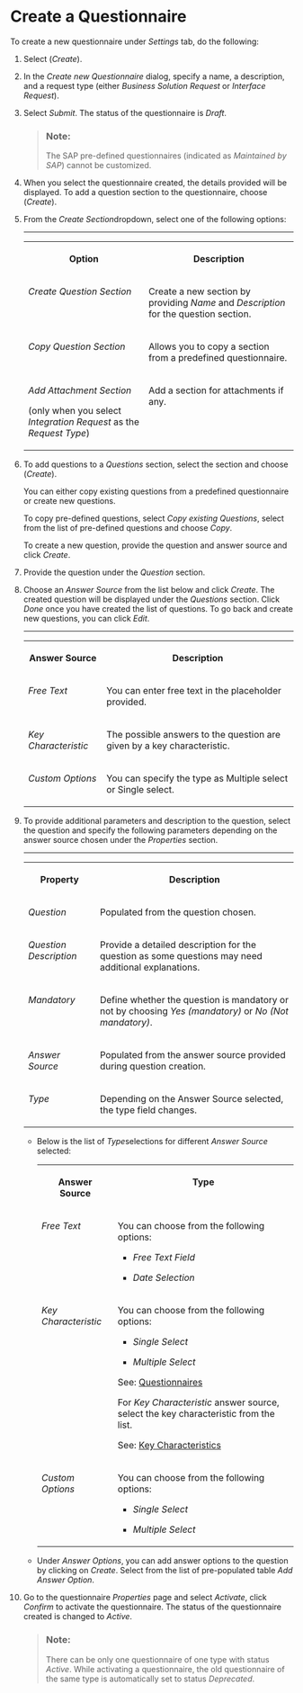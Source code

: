 <!-- loio4dc1b9cbe4af4715b53ba944f59344c3 -->

# Create a Questionnaire

To create a new questionnaire under *Settings* tab, do the following:

1.  Select \(*Create*\).

2.  In the *Create new Questionnaire* dialog, specify a name, a description, and a request type \(either *Business Solution Request* or *Interface Request*\).

3.  Select *Submit*. The status of the questionnaire is *Draft*.

    > ### Note:  
    > The SAP pre-defined questionnaires \(indicated as *Maintained by SAP*\) cannot be customized.

4.  When you select the questionnaire created, the details provided will be displayed. To add a question section to the questionnaire, choose \(*Create*\).

5.  From the *Create Section*dropdown, select one of the following options:

    ****


    <table>
    <tr>
    <th valign="top">

    Option


    
    </th>
    <th valign="top">

    Description


    
    </th>
    </tr>
    <tr>
    <td valign="top">
    
    *Create Question Section*


    
    </td>
    <td valign="top">
    
    Create a new section by providing *Name* and *Description* for the question section.


    
    </td>
    </tr>
    <tr>
    <td valign="top">
    
    *Copy Question Section*


    
    </td>
    <td valign="top">
    
    Allows you to copy a section from a predefined questionnaire.


    
    </td>
    </tr>
    <tr>
    <td valign="top">
    
    *Add Attachment Section*

    \(only when you select *Integration Request* as the *Request Type*\)


    
    </td>
    <td valign="top">
    
    Add a section for attachments if any.


    
    </td>
    </tr>
    </table>
    
6.  To add questions to a *Questions* section, select the section and choose \(*Create*\).

    You can either copy existing questions from a predefined questionnaire or create new questions.

    To copy pre-defined questions, select *Copy existing Questions*, select from the list of pre-defined questions and choose *Copy*.

    To create a new question, provide the question and answer source and click *Create*.

7.  Provide the question under the *Question* section.
8.  Choose an *Answer Source* from the list below and click *Create*. The created question will be displayed under the *Questions* section. Click *Done* once you have created the list of questions. To go back and create new questions, you can click *Edit*.

    ****


    <table>
    <tr>
    <th valign="top">

    Answer Source


    
    </th>
    <th valign="top">

    Description


    
    </th>
    </tr>
    <tr>
    <td valign="top">
    
    *Free Text*


    
    </td>
    <td valign="top">
    
    You can enter free text in the placeholder provided.


    
    </td>
    </tr>
    <tr>
    <td valign="top">
    
    *Key Characteristic*


    
    </td>
    <td valign="top">
    
    The possible answers to the question are given by a key characteristic.


    
    </td>
    </tr>
    <tr>
    <td valign="top">
    
    *Custom Options*


    
    </td>
    <td valign="top">
    
    You can specify the type as Multiple select or Single select.


    
    </td>
    </tr>
    </table>
    
9.  To provide additional parameters and description to the question, select the question and specify the following parameters depending on the answer source chosen under the *Properties* section.

    ****


    <table>
    <tr>
    <th valign="top">

    Property


    
    </th>
    <th valign="top">

    Description


    
    </th>
    </tr>
    <tr>
    <td valign="top">
    
    *Question*


    
    </td>
    <td valign="top">
    
    Populated from the question chosen.


    
    </td>
    </tr>
    <tr>
    <td valign="top">
    
    *Question Description*


    
    </td>
    <td valign="top">
    
    Provide a detailed description for the question as some questions may need additional explanations.


    
    </td>
    </tr>
    <tr>
    <td valign="top">
    
    *Mandatory*


    
    </td>
    <td valign="top">
    
    Define whether the question is mandatory or not by choosing *Yes \(mandatory\)* or *No \(Not mandatory\)*.


    
    </td>
    </tr>
    <tr>
    <td valign="top">
    
    *Answer Source*


    
    </td>
    <td valign="top">
    
    Populated from the answer source provided during question creation.


    
    </td>
    </tr>
    <tr>
    <td valign="top">
    
    *Type*


    
    </td>
    <td valign="top">
    
    Depending on the Answer Source selected, the type field changes.


    
    </td>
    </tr>
    </table>
    
    -   Below is the list of *Type*selections for different *Answer Source* selected:


        <table>
        <tr>
        <th valign="top">

        Answer Source


        
        </th>
        <th valign="top">

        Type


        
        </th>
        </tr>
        <tr>
        <td valign="top">
        
        *Free Text*


        
        </td>
        <td valign="top">
        
        You can choose from the following options:

        -   *Free Text Field*

        -   *Date Selection*



        
        </td>
        </tr>
        <tr>
        <td valign="top">
        
        *Key Characteristic*


        
        </td>
        <td valign="top">
        
        You can choose from the following options:

        -   *Single Select*

        -   *Multiple Select*


        See: [Questionnaires](questionnaires-da3f7d8.md)

        For *Key Characteristic* answer source, select the key characteristic from the list.

        See: [Key Characteristics](key-characteristics-c16258e.md)


        
        </td>
        </tr>
        <tr>
        <td valign="top">
        
        *Custom Options*


        
        </td>
        <td valign="top">
        
        You can choose from the following options:

        -   *Single Select*

        -   *Multiple Select*



        
        </td>
        </tr>
        </table>
        
    -   Under *Answer Options*, you can add answer options to the question by clicking on *Create*. Select from the list of pre-populated table *Add Answer Option*.


10. Go to the questionnaire *Properties* page and select *Activate*, click *Confirm* to activate the questionnaire. The status of the questionnaire created is changed to *Active*.

    > ### Note:  
    > There can be only one questionnaire of one type with status *Active*. While activating a questionnaire, the old questionnaire of the same type is automatically set to status *Deprecated*.


